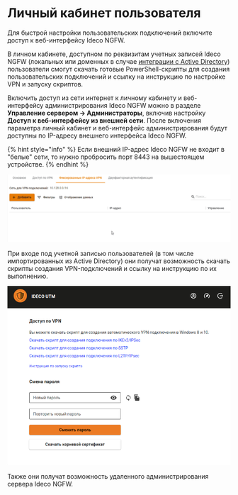 # Личный кабинет пользователя

Для быстрой настройки пользовательских подключений включите доступ к веб-интерфейсу Ideco NGFW.

В личном кабинете, доступном по реквизитам учетных записей Ideco NGFW (локальных или доменных в случае [интеграции с Active Directory](../../active-directory/)) пользователи смогут скачать готовые PowerShell-скрипты для создания пользовательских подключений и ссылку на инструкцию по настройке VPN и запуску скриптов.

Включить доступ из сети интернет к личному кабинету и веб-интерфейсу администрирования Ideco NGFW можно в разделе **Управление сервером -> Администраторы**, включив настройку **Доступ к веб-интерфейсу из внешней сети**. После включения параметра личный кабинет и веб-интерфейс администрирования будут доступны по IP-адресу внешнего интерфейса Ideco NGFW.

{% hint style="info" %}
Если внешний IP-адрес Ideco NGFW не входит в "белые" сети, то нужно пробросить порт 8443 на вышестоящем устройстве.
{% endhint %}

![](../../../../.gitbook/assets/vpn.gif)

При входе под учетной записью пользователей (в том числе импортированных из Active Directory) они получат возможность скачать скрипты создания VPN-подключений и ссылку на инструкцию по их выполнению.

![](../../../../.gitbook/assets/user-lk.png)

Также они получат возможность удаленного администрирования сервера Ideco NGFW.
